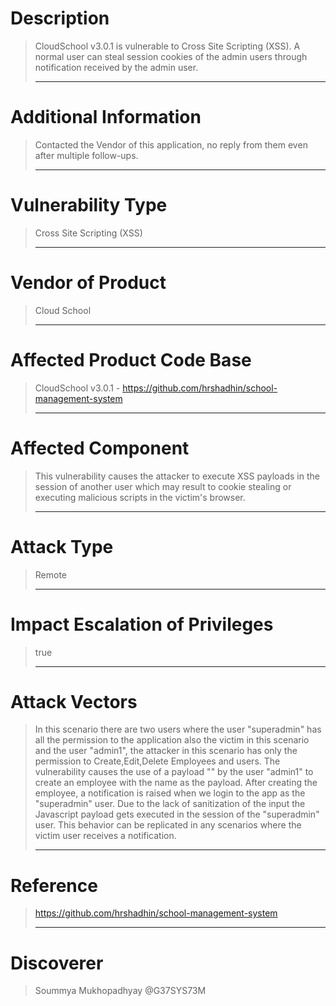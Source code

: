 # Description
> CloudSchool v3.0.1 is vulnerable to Cross Site Scripting (XSS). A
> normal user can steal session cookies of the admin users through
> notification received by the admin user.
>
> ------------------------------------------
>
# Additional Information
> Contacted the Vendor of this application, no reply from them even after multiple follow-ups.
>
> ------------------------------------------
>
# Vulnerability Type
> Cross Site Scripting (XSS)
>
> ------------------------------------------
>
# Vendor of Product
> Cloud School
>
> ------------------------------------------
>
# Affected Product Code Base
> CloudSchool v3.0.1 - https://github.com/hrshadhin/school-management-system
>
> ------------------------------------------
>
# Affected Component
> This vulnerability causes the attacker to execute XSS payloads in the session of another user which may result to cookie stealing or executing malicious scripts in the victim's browser.
>
> ------------------------------------------
>
# Attack Type
> Remote
>
> ------------------------------------------
>
# Impact Escalation of Privileges
> true
>
> ------------------------------------------
>
# Attack Vectors
> In this scenario there are two users where the user "superadmin" has all the permission to the application also the victim in this scenario and the user "admin1", the attacker in this scenario has only the permission to Create,Edit,Delete Employees and users.
> The vulnerability causes the use of a payload "<script>alert(141)</script>" by the user "admin1" to create an employee with the name as the payload. After creating the employee, a notification is raised when we login to the app as the "superadmin" user. Due to the lack of sanitization of the input the Javascript payload gets executed in the session of the "superadmin" user. This behavior can be replicated in any scenarios where the victim user receives a notification.
>
> ------------------------------------------
>
# Reference
> https://github.com/hrshadhin/school-management-system
>
> ------------------------------------------
>
# Discoverer 
> Soummya Mukhopadhyay @G37SYS73M

